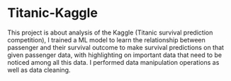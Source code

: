 # Titanic-Kaggle
This project is about analysis of the Kaggle (Titanic survival prediction competition), I trained a ML model to learn the relationship between passenger and their survival outcome to make survival predictions on that given passenger data, with highlighting on important data that need to be noticed among all this data. I performed data manipulation operations as well as data cleaning.
